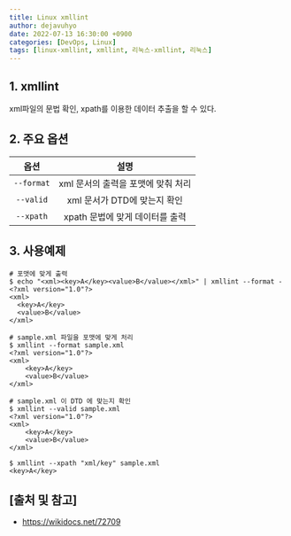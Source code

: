 ```yaml
---
title: Linux xmllint
author: dejavuhyo
date: 2022-07-13 16:30:00 +0900
categories: [DevOps, Linux]
tags: [linux-xmllint, xmllint, 리눅스-xmllint, 리눅스]
---
```


## 1. xmllint
xml파일의 문법 확인, xpath를 이용한 데이터 추출을 할 수 있다.

## 2. 주요 옵션

| 옵션 | 설명 |
|:-----:|:-----:|
| `--format` | xml 문서의 출력을 포맷에 맞춰 처리 |
| `--valid` | xml 문서가 DTD에 맞는지 확인 |
| `--xpath` | xpath 문법에 맞게 데이터를 출력 |

## 3. 사용예제

```shell
# 포맷에 맞게 출력
$ echo "<xml><key>A</key><value>B</value></xml>" | xmllint --format -
<?xml version="1.0"?>
<xml>
  <key>A</key>
  <value>B</value>
</xml>

# sample.xml 파일을 포맷에 맞게 처리
$ xmllint --format sample.xml
<?xml version="1.0"?>
<xml>
    <key>A</key>
    <value>B</value>
</xml>

# sample.xml 이 DTD 에 맞는지 확인
$ xmllint --valid sample.xml
<?xml version="1.0"?>
<xml>
    <key>A</key>
    <value>B</value>
</xml>

$ xmllint --xpath "xml/key" sample.xml
<key>A</key>
```

## [출처 및 참고]
* <https://wikidocs.net/72709>
